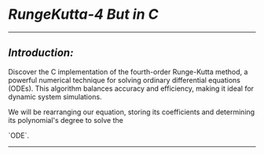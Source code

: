 # <em>RungeKutta-4 But in C</em>
<hr>
<h2><i>Introduction:</i></h2>
<p>Discover the C implementation of the fourth-order Runge-Kutta method, a powerful numerical technique for solving ordinary differential equations (ODEs). This algorithm balances accuracy and efficiency, making it ideal for dynamic system simulations.</p>
<p>We will be rearranging our equation, storing its coefficients and determining its polynomial's degree to solve the </p>`ODE`.
<hr>
